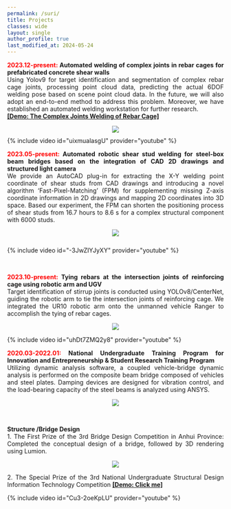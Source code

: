 ```yaml
---
permalink: /suri/
title: Projects
classes: wide
layout: single
author_profile: true
last_modified_at: 2024-05-24
---
```




<div style="text-align: justify;">
  <p><strong><font color='red'>2023.12-present:</font> Automated welding of complex  joints in rebar cages for prefabricated concrete shear walls</strong><br>
  Using Yolov9 for target identification and segmentation of complex rebar cage joints, processing point cloud data, predicting the actual 6DOF welding pose based on scene point cloud data. In the future, we will also adopt an end-to-end method to address this problem. Moreover, we have established an automated welding workstation for further research.
  <br/>
  <a href="https://youtu.be/uixmualasgU"><b>[Demo: The Complex Joints Welding of Rebar Cage]</b></a>
  </p>
</div>




<div style="display: flex; justify-content: center; align-items: center; margin: 0 auto;">
  <img src="/web_resources\project\we.png" style="max-width: 100%; height: auto; margin-bottom: 10px;" />
</div>
{% include video id="uixmualasgU" provider="youtube" %}

<br>




<div style="text-align: justify;">
  <p><strong><font color='red'>2023.05-present:</font> Automated robotic shear stud welding for steel-box beam bridges based on the integration of CAD 2D drawings and structured light camera</strong><br>
  We provide an AutoCAD plug-in for extracting the X-Y welding point coordinate of shear studs from CAD drawings and introducing a novel algorithm ‘Fast-Pixel-Matching’ (FPM) for supplementing missing Z-axis coordinate information in 2D drawings and mapping 2D coordinates into 3D space. Based our experiment, the FPM can shorten the positioning process of shear studs from 16.7 hours to 8.6 s for a complex structural component with 6000 studs.</p>
</div>





<div style="display: flex; justify-content: center; align-items: center; margin: 0 auto;">
  <img src="/web_resources\project\shear_stud.png" style="max-width: 100%; height: auto; margin-bottom: 10px;" />
</div>

{% include video id="-3JwZIYJyXY" provider="youtube" %}


<br>

<div style="text-align: justify;">
  <p><strong><font color='red'>2023.10-present:</font> Tying rebars at the intersection joints of reinforcing cage using robotic arm and UGV</strong><br>
  Target identification of stirrup joints is conducted using YOLOv8/CenterNet, guiding the robotic arm to tie the intersection joints of reinforcing cage. We integrated the UR10 robotic arm onto the unmanned vehicle Ranger to accomplish the tying of rebar cages.</p>
</div>

<p align="center">
  <img src="/web_resources\project\tying.png">
</p>
{% include video id="uhDt7ZMQ2y8" provider="youtube" %}

<br>


<div style="text-align: justify;">
  <p><strong><font color='red'>2020.03-2022.01:</font> National Undergraduate Training Program for Innovation and Entrepreneurship & Student Research Training Program</strong><br>
  Utilizing dynamic analysis software, a coupled vehicle-bridge dynamic analysis is performed on the composite beam bridge composed of vehicles and steel plates. Damping devices are designed for vibration control, and the load-bearing capacity of the steel beams is analyzed using ANSYS.</p>
</div>

<p align="center">
  <img src="/web_resources\project\大创.png">
</p>
<br>





<div style="text-align: justify;">
  <p><strong>Structure /Bridge Design</strong><br>  
  1. The First Prize of the 3rd Bridge Design Competition in Anhui Province: Completed the conceptual design of a bridge, followed by 3D rendering using Lumion.</p>  
</div>



<p align="center">
  <img src="/web_resources\project\桥梁设计大赛.png">
</p>


<div style="text-align: justify;">
  <p>2. The Special Prize of the 3rd National Undergraduate Structural Design Information Technology Competition 
  <strong><a href="https://www.youtube.com/watch?v=Cu3-2oeKpLU&ab_channel=Figure">[Demo: Click me]</a></strong></p>
</div>


{% include video id="Cu3-2oeKpLU" provider="youtube" %}
